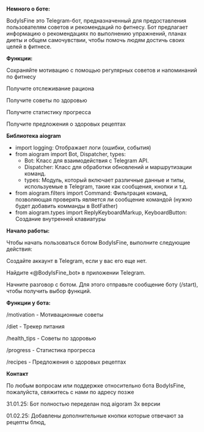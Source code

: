 **Немного о боте:**

BodyIsFine это Telegram-бот, предназначенный для предоставления пользователям советов и рекомендаций по фитнесу. Бот предлагает информацию о рекомендациях по выполнению упражнений, планах диеты и общем самочувствии, чтобы помочь людям достичь своих целей в фитнесе.

**Функции:**

Сохраняйте мотивацию с помощью регулярных советов и напоминаний по фитнесу

Получите отслеживание рациона

Получите советы по здоровью

Получите статистику прогресса

Получите предложения о здоровых рецептах

**Библиотека aiogram**
- import logging: Отображает логи (ошибки, события)
- from aiogram import Bot, Dispatcher, types:
  - Bot: Класс для взаимодействия с Telegram API.
  - Dispatcher: Класс для обработки обновлений и маршрутизации команд.
  - types: Модуль, который включает различные данные и типы, используемые в Telegram, такие как сообщения, кнопки и т.д.
- from aiogram.filters import Command: Фильтрация команд, позволяющая проверять является ли сообщение командой (нужно будет добавить комманды в BotFather)
- from aiogram.types import ReplyKeyboardMarkup, KeyboardButton: Создание внутренней клавиатуры


**Начало работы:**

Чтобы начать пользоваться ботом BodyIsFine, выполните следующие действия:

Создайте аккаунт в Telegram, если у вас его еще нет.

Найдите «@BodyIsFine_bot» в приложении Telegram.

Начните разговор с ботом. Для этого отправьте сообщение боту (/start), чтобы получить выбор функций.

**Функции у бота:**

/motivation - Мотивационные советы

/diet - Трекер питания

/health_tips - Советы по здоровью

/progress - Статистика прогресса

/recipes - Предложения о здоровых рецептах

**Контакт**

По любым вопросам или поддержке относительно бота BodyIsFine, пожалуйста, свяжитесь с нами по адресу позже

31.01.25: Бот полностью переделан под aigoram 3x версии

01.02.25: Добавлены дополнительные кнопки которые отвечают за рецепты блюд, 
